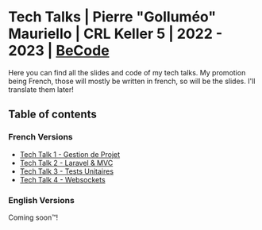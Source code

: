 # Tech Talks | Pierre "Golluméo" Mauriello | CRL Keller 5 | 2022 - 2023 | [BeCode](https://becode.org)

Here you can find all the slides and code of my tech talks. My promotion being French, those will mostly be written in french, so will be the slides. 
I'll translate them later!

## Table of contents
### French Versions

- [Tech Talk 1 - Gestion de Projet](#)
- [Tech Talk 2 - Laravel & MVC](#)
- [Tech Talk 3 - Tests Unitaires](/tests-unitaires)
- [Tech Talk 4 - Websockets](#) 

### English Versions

Coming soon&trade;!